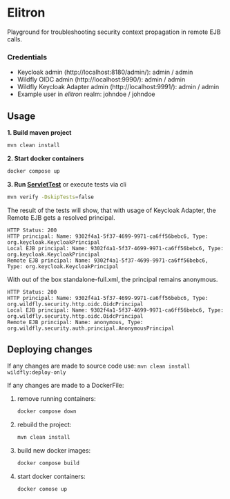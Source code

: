 # Elitron

Playground for troubleshooting security context propagation in remote EJB calls.

### Credentials

* Keycloak admin (http://localhost:8180/admin/): admin / admin
* Wildfly OIDC admin (http://localhost:9990/): admin / admin
* Wildfly Keycloak Adapter admin (http://localhost:9991/): admin / admin
* Example user in _elitron_ realm: johndoe / johndoe

## Usage

**1. Build maven project**
```bash
mvn clean install
```

**2. Start docker containers**
```bash
docker compose up
```

**3. Run [ServletTest](code/tests/src/test/java/com/mihas/security/tests/ServletTest.java)**
or execute tests via cli
```bash
mvn verify -DskipTests=false
```

The result of the tests will show, that with usage of Keycloak Adapter, the Remote EJB gets a resolved principal.
```text
HTTP Status: 200
HTTP principal: Name: 9302f4a1-5f37-4699-9971-ca6ff56bebc6, Type: org.keycloak.KeycloakPrincipal
Local EJB principal: Name: 9302f4a1-5f37-4699-9971-ca6ff56bebc6, Type: org.keycloak.KeycloakPrincipal
Remote EJB principal: Name: 9302f4a1-5f37-4699-9971-ca6ff56bebc6, Type: org.keycloak.KeycloakPrincipal
```
With out of the box standalone-full.xml, the principal remains anonymous.
```text
HTTP Status: 200
HTTP principal: Name: 9302f4a1-5f37-4699-9971-ca6ff56bebc6, Type: org.wildfly.security.http.oidc.OidcPrincipal
Local EJB principal: Name: 9302f4a1-5f37-4699-9971-ca6ff56bebc6, Type: org.wildfly.security.http.oidc.OidcPrincipal
Remote EJB principal: Name: anonymous, Type: org.wildfly.security.auth.principal.AnonymousPrincipal
```

## Deploying changes
If any changes are made to source code use: `mvn clean install wildfly:deploy-only`

If any changes are made to a DockerFile:
1. remove running containers:
    ```bash 
    docker compose down
    ```
2. rebuild the project:
    ```bash 
    mvn clean install
    ```
3. build new docker images: 
    ```bash 
   docker compose build
    ```
4. start docker containers: 
    ```bash 
   docker comose up
    ```
